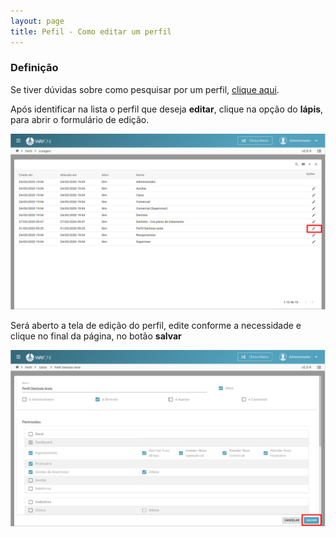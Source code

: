 ```yaml
---
layout: page
title: Pefil - Como editar um perfil
---
```



### Definição

Se tiver dúvidas sobre como pesquisar por um perfil, [clique aqui](/pages/perfil/como-pesquisar-por-um-perfil).

Após identificar na lista o perfil que deseja **editar**, clique na opção do **lápis**, para abrir o formulário de edição.

<p align="center">
  <img alt="lista de perfil" src="como-editar-um-perfil-img-01.png" width="800">
</p>

Será aberto a tela de edição do perfil, edite conforme a necessidade e clique no final da página, no botão **salvar**

<p align="center">
  <img alt="Formulário de edição" src="como-editar-um-perfil-img-02.png" width="800">
</p>